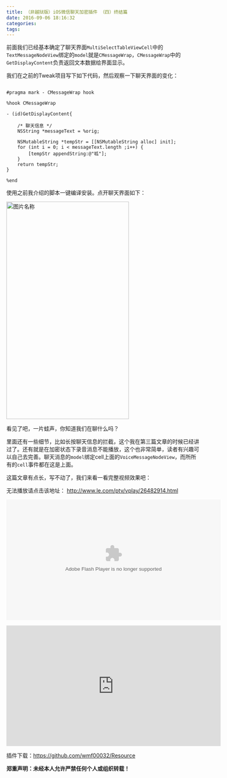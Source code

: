 ```yaml
---
title: （非越狱版）iOS微信聊天加密插件 （四）终结篇
date: 2016-09-06 18:16:32
categories:
tags:
---
```





前面我们已经基本确定了聊天界面`MultiSelectTableViewCell`中的`TextMessageNodeView`绑定的`model`就是`CMessageWrap`，`CMessageWrap`中的`GetDisplayContent`负责返回文本数据给界面显示。
	
我们在之前的Tweak项目写下如下代码，然后观察一下聊天界面的变化：

```
	
#pragma mark - CMessageWrap hook

%hook CMessageWrap

- (id)GetDisplayContent{
    
    /* 聊天信息 */
    NSString *messageText = %orig;
	
    NSMutableString *tempStr = [[NSMutableString alloc] init];
    for (int i = 0; i < messageText.length ;i++) {
        [tempStr appendString:@"呱"];
    }
    return tempStr;
}
	
%end

```

使用之前我介绍的脚本一键编译安装。点开聊天界面如下：

<img src="https://github.com/wmf00032/imagesRecource/blob/master/wechat4_images/%E6%9C%AA%E5%91%BD%E5%90%8D%E5%9B%BE%E7%89%87.png?raw=true" width = "320" height = "568" alt="图片名称" align=center />


看见了吧，一片蛙声，你知道我们在聊什么吗？
	
	
里面还有一些细节，比如长按聊天信息的拦截，这个我在第三篇文章的时候已经讲过了。还有就是在加密状态下录音消息不能播放，这个也非常简单，读者有兴趣可以自己去完善。聊天消息的`model`绑定cell上面的`VoiceMessageNodeView`，而所所有的`cell`事件都在这是上面。
	
这篇文章有点长，写不动了，我们来看一看完整视频效果吧：

无法播放请点击该地址：
http://www.le.com/ptv/vplay/26482914.html

<embed bgcolor = "0x000000" src='http://player.56.com/v_MTQxNzgyODk1.swf' type='application/x-shockwave-flash' width='560' height='315'></embed>

<iframe bgcolor = "0x000000" width="560" height="315" src="https://www.youtube.com/embed/1LpJ-zd5XLE" frameborder="0" allowfullscreen></iframe>

插件下载：https://github.com/wmf00032/Resource

**郑重声明：未经本人允许严禁任何个人或组织转载！**